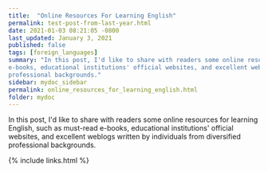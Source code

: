 ```yaml
---
title:  "Online Resources For Learning English"
permalink: test-post-from-last-year.html
date: 2021-01-03 08:21:05 -0800
last_updated: January 3, 2021
published: false
tags: [foreign_languages]
summary: "In this post, I'd like to share with readers some online resources for learning English, such as must-read
e-books, educational institutions' official websites, and excellent weblogs written by individuals from diversified
professional backgrounds."
sidebar: mydoc_sidebar
permalink: online_resources_for_learning_english.html
folder: mydoc
---
```


In this post, I'd like to share with readers some online resources for learning English, such as must-read e-books,
educational institutions' official websites, and excellent weblogs written by individuals from diversified professional
backgrounds.

{% include links.html %}
